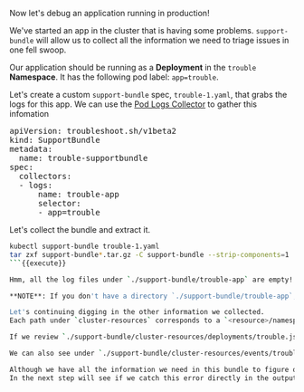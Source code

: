 Now let's debug an application running in production!

We've started an app in the cluster that is having some problems.
`support-bundle` will allow us to collect all the information we need to triage issues in one fell swoop.

Our application should be running as a **Deployment** in the `trouble` **Namespace**. 
It has the following pod label: `app=trouble`. 

Let's create a custom `support-bundle` spec, `trouble-1.yaml`, that grabs the logs for this app.
We can use the [Pod Logs Collector](https://troubleshoot.sh/docs/collect/logs/) to gather this infomation

<pre class="file" data-filename="trouble-1.yaml" data-target="replace">apiVersion: troubleshoot.sh/v1beta2
kind: SupportBundle
metadata:
  name: trouble-supportbundle
spec:
  collectors: 
  - logs:
      name: trouble-app
      selector:
      - app=trouble
</pre>

Let's collect the bundle and extract it.

```bash
kubectl support-bundle trouble-1.yaml
tar zxf support-bundle*.tar.gz -C support-bundle --strip-components=1
```{{execute}}

Hmm, all the log files under `./support-bundle/trouble-app` are empty! 🤔

**NOTE**: If you don't have a directory `./support-bundle/trouble-app`, yoru app deployment might have failed. Run `. install-trouble.sh` to re-install the application.

Let's continuing digging in the other information we collected.
Each path under `cluster-resources` corresponds to a `<resource>/namespace.json` for namespaced resources, or <resource>/.json for cluster-level resources.

If we review `./support-bundle/cluster-resources/deployments/trouble.json`{{open}} , we can see there are two unavailable replicas for the application.

We can also see under `./support-bundle/cluster-resources/events/trouble.json`{{open}}, that these pods failed to schedule because no node matched the node selector in the deployment. 

Although we have all the information we need in this bundle to figure out the issue, we can do better, knowing our app requirements and its desired working state.
In the next step will see if we catch this error directly in the output using **Analyzers**.
